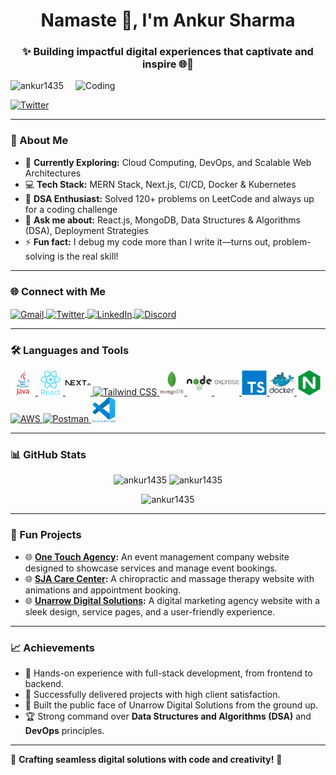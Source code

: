 <h1 align="center">Namaste 🙏, I'm Ankur Sharma</h1>
<h3 align="center">✨ Building impactful digital experiences that captivate and inspire 🌐🚀</h3>

<img align="right" alt="Coding" width="400" src="https://www.bing.com/th/id/OGC.8b35fef55fba1a201c9c7a11d3ec3d64?pid=1.7&rurl=https%3a%2f%2fcdn.dribbble.com%2fusers%2f416610%2fscreenshots%2f4801105%2fcoding_desk_flat_vector_ui_ux_design_illustration_motion_animation_gif2.gif&ehk=jHHFsQPazqDd5nt3QW7%2b0gX0qLiQLNMcv%2fxeuKivQCs%3d" />

<p align="left"> 
  <img src="https://komarev.com/ghpvc/?username=ankur1435&label=Profile%20views&color=0e75b6&style=flat" alt="ankur1435" /> 
</p>

<p align="left">
  <a href="https://twitter.com/__ankur01__" target="_blank">
    <img src="https://img.shields.io/twitter/follow/__ankur01__?logo=twitter&style=for-the-badge" alt="Twitter" />
  </a>
</p>

---

### 🚀 About Me  
- 🌱 **Currently Exploring:** Cloud Computing, DevOps, and Scalable Web Architectures  
- 💻 **Tech Stack:** MERN Stack, Next.js, CI/CD, Docker & Kubernetes  
- 📖 **DSA Enthusiast:** Solved 120+ problems on LeetCode and always up for a coding challenge  
- 💬 **Ask me about:** React.js, MongoDB, Data Structures & Algorithms (DSA), Deployment Strategies  
- ⚡ **Fun fact:** I debug my code more than I write it—turns out, problem-solving is the real skill!  

---

### 🌐 Connect with Me  
<p align="left">
  <a href="mailto:ankur143513@gmail.com">
    <img align="center" src="https://img.icons8.com/color/48/000000/gmail.png" alt="Gmail" height="30" width="40" />
  </a>
  <a href="https://twitter.com/__ankur01__" target="_blank">
    <img align="center" src="https://raw.githubusercontent.com/rahuldkjain/github-profile-readme-generator/master/src/images/icons/Social/twitter.svg" alt="Twitter" height="30" width="40" />
  </a>
  <a href="https://linkedin.com/in/ankur-sharma-profile" target="_blank">
    <img align="center" src="https://raw.githubusercontent.com/rahuldkjain/github-profile-readme-generator/master/src/images/icons/Social/linked-in-alt.svg" alt="LinkedIn" height="30" width="40" />
  </a>
  <a href="https://discord.gg/Q65Dt9AN" target="_blank">
    <img align="center" src="https://raw.githubusercontent.com/rahuldkjain/github-profile-readme-generator/master/src/images/icons/Social/discord.svg" alt="Discord" height="30" width="40" />
  </a>
</p>

---

### 🛠️ Languages and Tools
<p align="left">
  <a href="https://www.java.com/" target="_blank">
    <img src="https://raw.githubusercontent.com/devicons/devicon/master/icons/java/java-original-wordmark.svg" alt="Java" width="40" height="40" />
  </a>
  <a href="https://reactjs.org/" target="_blank">
    <img src="https://raw.githubusercontent.com/devicons/devicon/master/icons/react/react-original-wordmark.svg" alt="React" width="40" height="40" />
  </a>
  <a href="https://nextjs.org/" target="_blank">
    <img src="https://raw.githubusercontent.com/devicons/devicon/master/icons/nextjs/nextjs-original-wordmark.svg" alt="Next.js" width="40" height="40" />
  </a>
  <a href="https://tailwindcss.com/" target="_blank">
    <img src="https://www.vectorlogo.zone/logos/tailwindcss/tailwindcss-icon.svg" alt="Tailwind CSS" width="40" height="40" />
  </a>
  <a href="https://www.mongodb.com/" target="_blank">
    <img src="https://raw.githubusercontent.com/devicons/devicon/master/icons/mongodb/mongodb-original-wordmark.svg" alt="MongoDB" width="40" height="40" />
  </a>
  <a href="https://nodejs.org/" target="_blank">
    <img src="https://raw.githubusercontent.com/devicons/devicon/master/icons/nodejs/nodejs-original-wordmark.svg" alt="Node.js" width="40" height="40" />
  </a>
  <a href="https://expressjs.com" target="_blank">
    <img src="https://raw.githubusercontent.com/devicons/devicon/master/icons/express/express-original-wordmark.svg" alt="Express" width="40" height="40" />
  </a>
  <a href="https://www.typescriptlang.org/" target="_blank">
    <img src="https://raw.githubusercontent.com/devicons/devicon/master/icons/typescript/typescript-original.svg" alt="TypeScript" width="40" height="40" />
  </a>
  <a href="https://www.docker.com/" target="_blank">
    <img src="https://raw.githubusercontent.com/devicons/devicon/master/icons/docker/docker-original-wordmark.svg" alt="Docker" width="40" height="40" />
  </a>
  <a href="https://nginx.org/" target="_blank">
    <img src="https://raw.githubusercontent.com/devicons/devicon/master/icons/nginx/nginx-original.svg" alt="Nginx" width="40" height="40" />
  </a>
  <a href="https://aws.amazon.com/" target="_blank">
    <img src="https://cdn.jsdelivr.net/gh/devicons/devicon/icons/amazonwebservices/amazonwebservices-original.svg" alt="AWS" width="40" height="40" />
  </a>
  <a href="https://www.postman.com/" target="_blank">
    <img src="https://cdn.jsdelivr.net/gh/devicons/devicon/icons/postman/postman-original.svg" alt="Postman" width="40" height="40" />
  </a>
  <a href="https://code.visualstudio.com/" target="_blank">
    <img src="https://raw.githubusercontent.com/devicons/devicon/master/icons/vscode/vscode-original-wordmark.svg" alt="VS Code" width="40" height="40" />
  </a>
</p>

---

### 📊 GitHub Stats
<p align="center">
  <img src="https://github-readme-stats.vercel.app/api?username=ankur1435&show_icons=true&locale=en" alt="ankur1435" width="43%" />
  <img src="https://github-readme-streak-stats.herokuapp.com/?user=ankur1435" alt="ankur1435" width="45%" />
</p>

<p align="center">
  <img src="https://github-readme-stats.vercel.app/api/top-langs?username=ankur1435&show_icons=true&locale=en&layout=compact" alt="ankur1435" width="32%" />
</p>

---

### 🌟 Fun Projects  
- 🌐 **[One Touch Agency](https://www.onetouchagency.com/):** An event management company website designed to showcase services and manage event bookings.  
- 🌐 **[SJA Care Center](https://sjacarecenter.com):** A chiropractic and massage therapy website with animations and appointment booking.  
- 🌐 **[Unarrow Digital Solutions](https://unarrowdigital.com):** A digital marketing agency website with a sleek design, service pages, and a user-friendly experience.  

---

### 📈 Achievements
- 🔧 Hands-on experience with full-stack development, from frontend to backend.  
- 🚀 Successfully delivered projects with high client satisfaction.  
- 💼 Built the public face of Unarrow Digital Solutions from the ground up.  
- 🏆 Strong command over **Data Structures and Algorithms (DSA)** and **DevOps** principles.  

---

🔹 **Crafting seamless digital solutions with code and creativity!** 🔹





